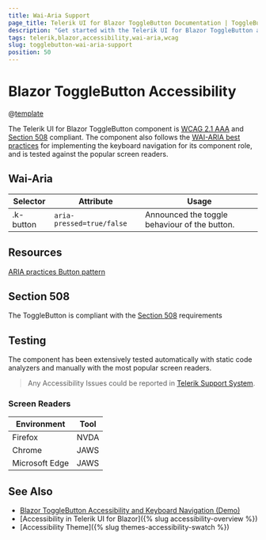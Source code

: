 ```yaml
---
title: Wai-Aria Support
page_title: Telerik UI for Blazor ToggleButton Documentation | ToggleButton  Accessibility
description: "Get started with the Telerik UI for Blazor ToggleButton and learn about its accessibility support for WAI-ARIA, Section 508, and WCAG 2.1."
tags: telerik,blazor,accessibility,wai-aria,wcag
slug: togglebutton-wai-aria-support 
position: 50 
---
```


# Blazor ToggleButton Accessibility

@[template](/_contentTemplates/common/parameters-table-styles.md#table-layout)



The Telerik UI for Blazor ToggleButton component is [WCAG 2.1 AAA](https://www.w3.org/TR/WCAG21/) and [Section 508](http://www.section508.gov/) compliant. The component also follows the [WAI-ARIA best practices](https://www.w3.org/WAI/ARIA/apg/) for implementing the keyboard navigation for its component role, and is tested against the popular screen readers.

## Wai-Aria

| Selector | Attribute | Usage |
| -------- | --------- | ----- |
| .k-button | `aria-pressed=true/false` | Announced the toggle behaviour of the button. |

## Resources

[ARIA practices Button pattern](https://www.w3.org/WAI/ARIA/apg/patterns/button/)

## Section 508


The ToggleButton is compliant with the [Section 508](http://www.section508.gov/) requirements

## Testing


The component has been extensively tested automatically with static code analyzers and manually with the most popular screen readers.

> Any Accessibility Issues could be reported in [Telerik Support System](https://www.telerik.com/account/support-center).

### Screen Readers

| Environment | Tool |
| ----------- | ---- |
| Firefox | NVDA |
| Chrome | JAWS |
| Microsoft Edge | JAWS |



## See Also

* [Blazor ToggleButton Accessibility and Keyboard Navigation (Demo)](https://demos.telerik.com/blazor-ui/togglebutton/keyboard-navigation)
* [Accessibility in Telerik UI for Blazor]({% slug accessibility-overview %})
* [Accessibility Theme]({% slug themes-accessibility-swatch %})